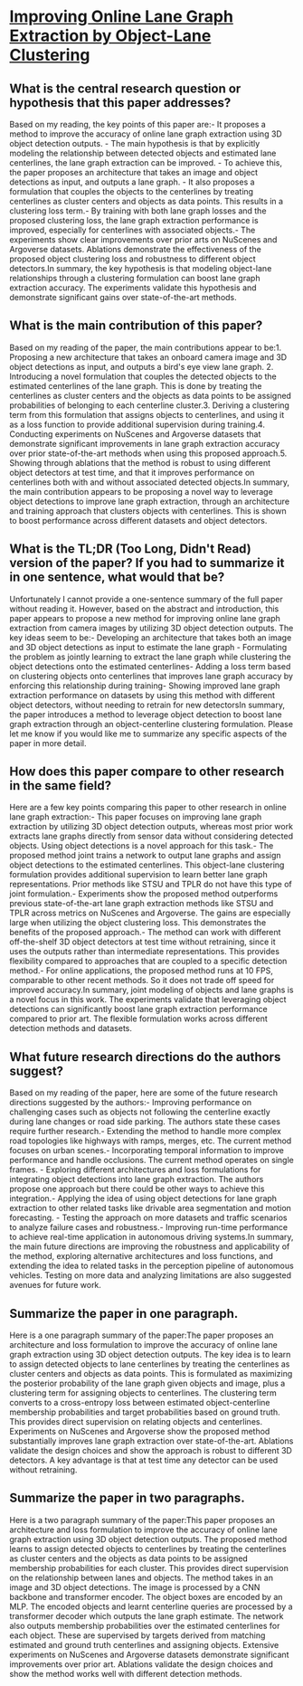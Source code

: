# [Improving Online Lane Graph Extraction by Object-Lane Clustering](https://arxiv.org/abs/2307.10947)

## What is the central research question or hypothesis that this paper addresses?

Based on my reading, the key points of this paper are:- It proposes a method to improve the accuracy of online lane graph extraction using 3D object detection outputs. - The main hypothesis is that by explicitly modeling the relationship between detected objects and estimated lane centerlines, the lane graph extraction can be improved. - To achieve this, the paper proposes an architecture that takes an image and object detections as input, and outputs a lane graph. - It also proposes a formulation that couples the objects to the centerlines by treating centerlines as cluster centers and objects as data points. This results in a clustering loss term.- By training with both lane graph losses and the proposed clustering loss, the lane graph extraction performance is improved, especially for centerlines with associated objects.- The experiments show clear improvements over prior arts on NuScenes and Argoverse datasets. Ablations demonstrate the effectiveness of the proposed object clustering loss and robustness to different object detectors.In summary, the key hypothesis is that modeling object-lane relationships through a clustering formulation can boost lane graph extraction accuracy. The experiments validate this hypothesis and demonstrate significant gains over state-of-the-art methods.


## What is the main contribution of this paper?

Based on my reading of the paper, the main contributions appear to be:1. Proposing a new architecture that takes an onboard camera image and 3D object detections as input, and outputs a bird's eye view lane graph. 2. Introducing a novel formulation that couples the detected objects to the estimated centerlines of the lane graph. This is done by treating the centerlines as cluster centers and the objects as data points to be assigned probabilities of belonging to each centerline cluster.3. Deriving a clustering term from this formulation that assigns objects to centerlines, and using it as a loss function to provide additional supervision during training.4. Conducting experiments on NuScenes and Argoverse datasets that demonstrate significant improvements in lane graph extraction accuracy over prior state-of-the-art methods when using this proposed approach.5. Showing through ablations that the method is robust to using different object detectors at test time, and that it improves performance on centerlines both with and without associated detected objects.In summary, the main contribution appears to be proposing a novel way to leverage object detections to improve lane graph extraction, through an architecture and training approach that clusters objects with centerlines. This is shown to boost performance across different datasets and object detectors.


## What is the TL;DR (Too Long, Didn't Read) version of the paper? If you had to summarize it in one sentence, what would that be?

Unfortunately I cannot provide a one-sentence summary of the full paper without reading it. However, based on the abstract and introduction, this paper appears to propose a new method for improving online lane graph extraction from camera images by utilizing 3D object detection outputs. The key ideas seem to be:- Developing an architecture that takes both an image and 3D object detections as input to estimate the lane graph - Formulating the problem as jointly learning to extract the lane graph while clustering the object detections onto the estimated centerlines- Adding a loss term based on clustering objects onto centerlines that improves lane graph accuracy by enforcing this relationship during training- Showing improved lane graph extraction performance on datasets by using this method with different object detectors, without needing to retrain for new detectorsIn summary, the paper introduces a method to leverage object detection to boost lane graph extraction through an object-centerline clustering formulation. Please let me know if you would like me to summarize any specific aspects of the paper in more detail.


## How does this paper compare to other research in the same field?

Here are a few key points comparing this paper to other research in online lane graph extraction:- This paper focuses on improving lane graph extraction by utilizing 3D object detection outputs, whereas most prior work extracts lane graphs directly from sensor data without considering detected objects. Using object detections is a novel approach for this task.- The proposed method joint trains a network to output lane graphs and assign object detections to the estimated centerlines. This object-lane clustering formulation provides additional supervision to learn better lane graph representations. Prior methods like STSU and TPLR do not have this type of joint formulation.- Experiments show the proposed method outperforms previous state-of-the-art lane graph extraction methods like STSU and TPLR across metrics on NuScenes and Argoverse. The gains are especially large when utilizing the object clustering loss. This demonstrates the benefits of the proposed approach.- The method can work with different off-the-shelf 3D object detectors at test time without retraining, since it uses the outputs rather than intermediate representations. This provides flexibility compared to approaches that are coupled to a specific detection method.- For online applications, the proposed method runs at 10 FPS, comparable to other recent methods. So it does not trade off speed for improved accuracy.In summary, joint modeling of objects and lane graphs is a novel focus in this work. The experiments validate that leveraging object detections can significantly boost lane graph extraction performance compared to prior art. The flexible formulation works across different detection methods and datasets.


## What future research directions do the authors suggest?

Based on my reading of the paper, here are some of the future research directions suggested by the authors:- Improving performance on challenging cases such as objects not following the centerline exactly during lane changes or road side parking. The authors state these cases require further research.- Extending the method to handle more complex road topologies like highways with ramps, merges, etc. The current method focuses on urban scenes.- Incorporating temporal information to improve performance and handle occlusions. The current method operates on single frames. - Exploring different architectures and loss formulations for integrating object detections into lane graph extraction. The authors propose one approach but there could be other ways to achieve this integration.- Applying the idea of using object detections for lane graph extraction to other related tasks like drivable area segmentation and motion forecasting. - Testing the approach on more datasets and traffic scenarios to analyze failure cases and robustness.- Improving run-time performance to achieve real-time application in autonomous driving systems.In summary, the main future directions are improving the robustness and applicability of the method, exploring alternative architectures and loss functions, and extending the idea to related tasks in the perception pipeline of autonomous vehicles. Testing on more data and analyzing limitations are also suggested avenues for future work.


## Summarize the paper in one paragraph.

Here is a one paragraph summary of the paper:The paper proposes an architecture and loss formulation to improve the accuracy of online lane graph extraction using 3D object detection outputs. The key idea is to learn to assign detected objects to lane centerlines by treating the centerlines as cluster centers and objects as data points. This is formulated as maximizing the posterior probability of the lane graph given objects and image, plus a clustering term for assigning objects to centerlines. The clustering term converts to a cross-entropy loss between estimated object-centerline membership probabilities and target probabilities based on ground truth. This provides direct supervision on relating objects and centerlines. Experiments on NuScenes and Argoverse show the proposed method substantially improves lane graph extraction over state-of-the-art. Ablations validate the design choices and show the approach is robust to different 3D detectors. A key advantage is that at test time any detector can be used without retraining.


## Summarize the paper in two paragraphs.

Here is a two paragraph summary of the paper:This paper proposes an architecture and loss formulation to improve the accuracy of online lane graph extraction using 3D object detection outputs. The proposed method learns to assign detected objects to centerlines by treating the centerlines as cluster centers and the objects as data points to be assigned membership probabilities for each cluster. This provides direct supervision on the relationship between lanes and objects. The method takes in an image and 3D object detections. The image is processed by a CNN backbone and transformer encoder. The object boxes are encoded by an MLP. The encoded objects and learnt centerline queries are processed by a transformer decoder which outputs the lane graph estimate. The network also outputs membership probabilities over the estimated centerlines for each object. These are supervised by targets derived from matching estimated and ground truth centerlines and assigning objects. Extensive experiments on NuScenes and Argoverse datasets demonstrate significant improvements over prior art. Ablations validate the design choices and show the method works well with different detection methods.
